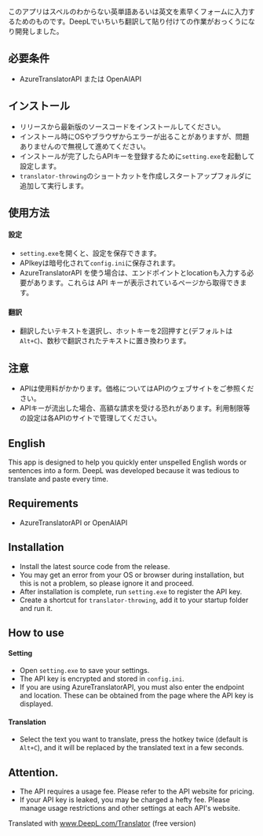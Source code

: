 このアプリはスペルのわからない英単語あるいは英文を素早くフォームに入力するためのものです。DeepLでいちいち翻訳して貼り付けての作業がおっくうになり開発しました。

 
## 必要条件
* AzureTranslatorAPI または OpenAIAPI
  
## インストール
* リリースから最新版のソースコードをインストールしてください。
* インストール時にOSやブラウザからエラーが出ることがありますが、問題ありませんので無視して進めてください。
* インストールが完了したらAPIキーを登録するために``setting.exe``を起動して設定します。
* ``translator-throwing``のショートカットを作成しスタートアップフォルダに追加して実行します。

## 使用方法
  #### 設定
  * ``setting.exe``を開くと、設定を保存できます。
  * APIkeyは暗号化されて``config.ini``に保存されます。
  * AzureTranslatorAPI を使う場合は、エンドポイントとlocationも入力する必要があります。これらは API キーが表示されているページから取得できます。
  #### 翻訳
  * 翻訳したいテキストを選択し、ホットキーを2回押すと(デフォルトは ``Alt+C``)、数秒で翻訳されたテキストに置き換わります。


## 注意
* APIは使用料がかかります。価格についてはAPIのウェブサイトをご参照ください。
* APIキーが流出した場合、高額な請求を受ける恐れがあります。利用制限等の設定は各APIのサイトで管理してください。


## English

This app is designed to help you quickly enter unspelled English words or sentences into a form. DeepL was developed because it was tedious to translate and paste every time.

 
## Requirements
* AzureTranslatorAPI or OpenAIAPI
  
## Installation
* Install the latest source code from the release.
* You may get an error from your OS or browser during installation, but this is not a problem, so please ignore it and proceed.
* After installation is complete, run ``setting.exe`` to register the API key.
* Create a shortcut for ``translator-throwing``, add it to your startup folder and run it.

## How to use
  #### Setting
  * Open ``setting.exe`` to save your settings.
  * The API key is encrypted and stored in ``config.ini``.
  * If you are using AzureTranslatorAPI, you must also enter the endpoint and location. These can be obtained from the page where the API key is displayed.
  #### Translation
  * Select the text you want to translate, press the hotkey twice (default is ``Alt+C``), and it will be replaced by the translated text in a few seconds.


## Attention.
* The API requires a usage fee. Please refer to the API website for pricing.
* If your API key is leaked, you may be charged a hefty fee. Please manage usage restrictions and other settings at each API's website.

Translated with www.DeepL.com/Translator (free version)